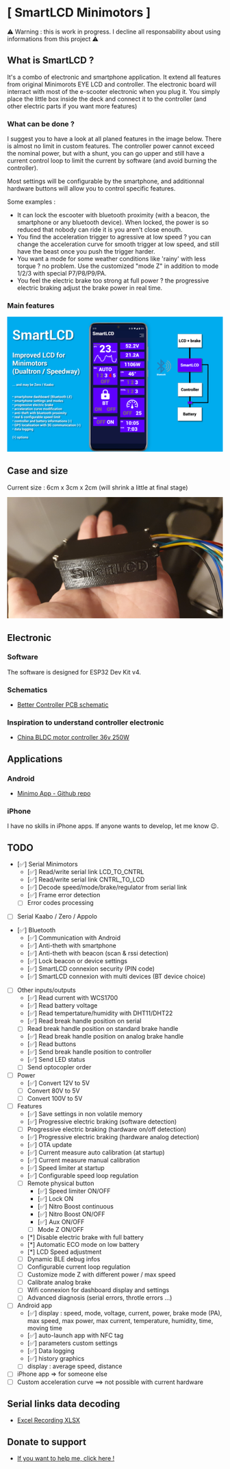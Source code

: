 # [ SmartLCD Minimotors ]
⚠️ Warning : this is work in progress. I decline all responsability about using informations from this project ⚠️

## What is SmartLCD ?
It's a combo of electronic and smartphone application. It extend all features from original Minimorots EYE LCD and controller.
The electronic board will interract with most of the e-scooter electronic when you plug it.
You simply place the little box inside the deck and connect it to the controller (and other electric parts if you want more features)

### What can be done ?
I suggest you to have a look at all planed features in the image below.
There is almost no limit in custom features.
The controller power cannot exceed the nominal power, but with a shunt, you can go upper and still have a current control loop to limit the current by software (and avoid burning the controller).

Most settings will be configurable by the smartphone, and additionnal hardware buttons will allow you to control specific features.

Some examples : 
- It can lock the escooter with bluetooth proximity (with a beacon, the smartphone or any bluetooth device). When locked, the power is so reduced that nobody can ride it is you aren't close enouth.
- You find the acceleration trigger to agressive at low speed ? you can change the acceleration curve for smooth trigger at low speed, and still have the beast once you push the trigger harder.
- You want a mode for some weather conditions like 'rainy' with less torque ? no problem. Use the customized "mode Z" in addition to mode 1/2/3 with special P7/P8/P9/PA.
- You feel the electric brake too strong at full power ? the progressive electric braking adjust the brake power in real time.

### Main features
![Idea](/other/SmartLCD.png)

## Case and size
Current size : 6cm x 3cm x 2cm (will shrink a little at final stage)

![Idea](/other/SmartLCD_3D_1.jpg)

## Electronic
### Software
The software is designed for ESP32 Dev Kit v4.

### Schematics
- [Better Controller PCB schematic](https://easyeda.com/Koxx3/bettercontroller)

### Inspiration to understand controller electronic
- [China BLDC motor controller 36v 250W](http://avdweb.nl/Article_files/Solarbike/Motor-controller/China-BLDC-motor-controller-36V-250W.pdf)

## Applications

### Android 
- [Minimo App - Github repo](https://github.com/Koxx3/minimo_android)

### iPhone
I have no skills in iPhone apps. If anyone wants to develop, let me know 😉.

## TODO
- [✅] Serial Minimotors
    - [✅] Read/write serial link LCD_TO_CNTRL
    - [✅] Read/write serial link CNTRL_TO_LCD
    - [✅] Decode speed/mode/brake/regulator from serial link
    - [✅] Frame error detection
    - [ ] Error codes processing
- [ ] Serial Kaabo / Zero / Appolo
- [✅] Bluetooth 
    - [✅] Communication with Android
    - [✅] Anti-theth with smartphone
    - [✅] Anti-theth with beacon (scan & rssi detection)
    - [✅] Lock beacon or device settings
    - [✅] SmartLCD connexion security (PIN code)
    - [✅] SmartLCD connexion with multi devices (BT device choice)
- [ ] Other inputs/outputs
    - [✅] Read current with WCS1700
    - [✅] Read battery voltage
    - [✅] Read tempertature/humidity with DHT11/DHT22
    - [✅] Read break handle position on serial
    - [ ] Read break handle position on standard brake handle
    - [✅] Read break handle position on analog brake handle
    - [✅] Read buttons
    - [✅] Send break handle position to controller
    - [✅] Send LED status
    - [ ] Send optocopler order
- [ ] Power
    - [✅] Convert 12V to 5V
    - [ ] Convert 80V to 5V
    - [ ] Convert 100V to 5V
- [ ] Features    
    - [✅] Save settings in non volatile memory
    - [✅] Progressive electric braking (software detection)
    - [ ] Progressive electric braking (hardware on/off detection)
    - [✅] Progressive electric braking (hardware analog detection)
    - [✅] OTA update
    - [✅] Current measure auto calibration (at startup)
    - [✅] Current measure manual calibration
    - [✅] Speed limiter at startup
    - [✅] Configurable speed loop regulation
    - [ ] Remote physical button
        - [✅] Speed limiter ON/OFF
        - [✅] Lock ON      
        - [✅] Nitro Boost continuous
        - [✅] Nitro Boost ON/OFF
        - [✅] Aux ON/OFF       
        - [ ] Mode Z ON/OFF
    - [*] Disable electric brake with full battery
    - [*] Automatic ECO mode on low battery 
    - [*] LCD Speed adjustment
    - [ ] Dynamic BLE debug infos
    - [ ] Configurable current loop regulation
    - [ ] Customize mode Z with different power / max speed
    - [ ] Calibrate analog brake
    - [ ] Wifi connexion for dashboard display and settings
    - [ ] Advanced diagnosis (serial errors, throtle errors ...)
- [ ] Android app
    - [✅] display : speed, mode, voltage, current, power, brake mode (PA), max speed, max power, max current, temperature, humidity, time, moving time
    - [✅] auto-launch app with NFC tag
    - [✅] parameters custom settings
    - [✅] Data logging
    - [✅] history graphics
    - [ ] display : average speed, distance

- [ ] iPhone app => for someone else
- [ ] Custom acceleration curve ==> not possible with current hardware
    
## Serial links data decoding
- [Excel Recording XLSX](http://github.com/Koxx3/minimo/edit/master/MINIMO.xlsx)

## Donate to support
- [If you want to help me, click here !](https://www.paypal.com/donate/?cmd=_s-xclick&hosted_button_id=W3KHBZCNL9N2C&source=url)
